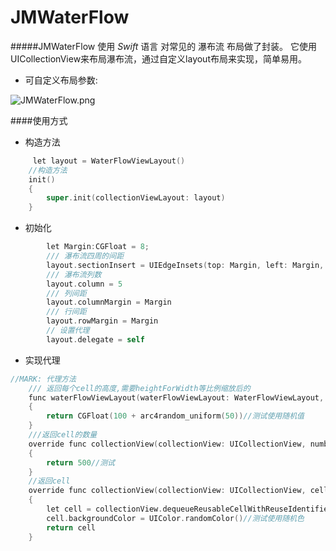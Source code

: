 # JMWaterFlow
#####JMWaterFlow 使用 *Swift* 语言 对常见的 瀑布流 布局做了封装。 它使用UICollectionView来布局瀑布流，通过自定义layout布局来实现，简单易用。 

* 可自定义布局参数:


![JMWaterFlow.png](http://upload-images.jianshu.io/upload_images/1115674-641c59c78a8bbb6d.png?imageMogr2/auto-orient/strip%7CimageView2/2/w/1240)

####使用方式
  
 * 构造方法
  
``` objective-c
     let layout = WaterFlowViewLayout()
    //构造方法
    init()
    {
        super.init(collectionViewLayout: layout)
    } 
```

 * 初始化
 
``` objective-c
        let Margin:CGFloat = 8;
        /// 瀑布流四周的间距
        layout.sectionInsert = UIEdgeInsets(top: Margin, left: Margin, bottom: Margin, right: Margin)
        /// 瀑布流列数
        layout.column = 5
        /// 列间距
        layout.columnMargin = Margin
        /// 行间距
        layout.rowMargin = Margin
        // 设置代理
        layout.delegate = self        
```

 *  实现代理
 
```objective-c
//MARK: 代理方法
    /// 返回每个cell的高度,需要heightForWidth等比例缩放后的
    func waterFlowViewLayout(waterFlowViewLayout: WaterFlowViewLayout, heightForWidth: CGFloat, atIndexPath: NSIndexPath) -> CGFloat
    {
        return CGFloat(100 + arc4random_uniform(50))//测试使用随机值
    }
    ///返回cell的数量
    override func collectionView(collectionView: UICollectionView, numberOfItemsInSection section: Int) -> Int
    {
        return 500//测试
    }
    //返回cell
    override func collectionView(collectionView: UICollectionView, cellForItemAtIndexPath indexPath: NSIndexPath) -> UICollectionViewCell
    {
        let cell = collectionView.dequeueReusableCellWithReuseIdentifier(ReuseIdentifier, forIndexPath: indexPath)
        cell.backgroundColor = UIColor.randomColor()//测试使用随机色
        return cell
    }
```

